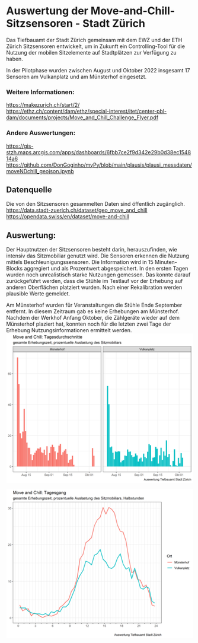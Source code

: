 # Auswertung der Move-and-Chill-Sitzsensoren - Stadt Zürich

Das Tiefbauamt der Stadt Zürich gemeinsam mit dem EWZ und der ETH Zürich Sitzsensoren entwickelt, um in Zukunft ein Controlling-Tool für die Nutzung der mobilen Sitzelemente auf Stadtplätzen zur Verfügung zu haben.

In der Pilotphase wurden zwischen August und Oktober 2022 insgesamt 17 Sensoren am Vulkanplatz und am Münsterhof eingesetzt. 

### Weitere Informationen:
https://makezurich.ch/start/2/  
https://ethz.ch/content/dam/ethz/special-interest/itet/center-pbl-dam/documents/projects/Move_and_Chill_Challenge_Flyer.pdf

### Andere Auswertungen:
https://gis-stzh.maps.arcgis.com/apps/dashboards/6fbb7ce2f9d342e29b0d38ec154814a6  
https://github.com/DonGoginho/myPy/blob/main/plausis/plausi_messdaten/moveNDchill_geojson.ipynb  

## Datenquelle
Die von den Sitzsensoren gesammelten Daten sind öffentlich zugänglich.  
https://data.stadt-zuerich.ch/dataset/geo_move_and_chill  
https://opendata.swiss/en/dataset/move-and-chill

## Auswertung:  
Der Hauptnutzen der Sitzsensoren besteht darin, herauszufinden, wie intensiv das Sitzmobiliar genutzt wird. Die Sensoren erkennen die Nutzung mittels Beschleunigungssensoren. Die Information wird in 15 Minuten-Blocks aggregiert und als Prozentwert abgespeichert. 
In den ersten Tagen wurden noch unrealistisch starke Nutzungen gemessen. Das konnte darauf zurückgeführt werden, dass die Stühle im Testlauf vor der Erhebung auf anderen Oberflächen platziert wurden. Nach einer Rekalibration werden plausible Werte gemeldet. 

Am Münsterhof wurden für Veranstaltungen die Stühle Ende September entfernt. In diesem Zeitraum gab es keine Erhebungen am Münsterhof. Nachdem der Werkhof Anfang Oktober, die Zählgeräte wieder auf dem Münsterhof plaziert hat, konnten noch für die letzten zwei Tage der Erhebung Nutzungsinformationen ermittelt werden.
![alt text](https://github.com/floriafa/moveandchill/blob/main/tage.png)

![alt text](https://github.com/floriafa/moveandchill/blob/main/Tagesgang.png)
